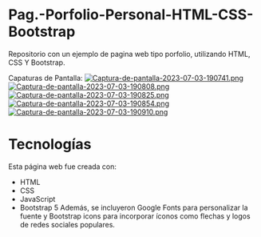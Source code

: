 # Pag.-Porfolio-Personal-HTML-CSS-Bootstrap
Repositorio con un ejemplo de pagina web tipo porfolio, utilizando HTML, CSS Y Bootstrap.

Capaturas de Pantalla:
[![Captura-de-pantalla-2023-07-03-190741.png](https://i.postimg.cc/NMcFp8Qt/Captura-de-pantalla-2023-07-03-190741.png)](https://postimg.cc/d75J0y7N)
[![Captura-de-pantalla-2023-07-03-190808.png](https://i.postimg.cc/MZtHmjNk/Captura-de-pantalla-2023-07-03-190808.png)](https://postimg.cc/hhzKShKM)
[![Captura-de-pantalla-2023-07-03-190825.png](https://i.postimg.cc/gj0YTN5C/Captura-de-pantalla-2023-07-03-190825.png)](https://postimg.cc/ygw4JX7j)
[![Captura-de-pantalla-2023-07-03-190854.png](https://i.postimg.cc/KvRG7ptL/Captura-de-pantalla-2023-07-03-190854.png)](https://postimg.cc/RNxx4RsV)
[![Captura-de-pantalla-2023-07-03-190910.png](https://i.postimg.cc/SR5ptqc9/Captura-de-pantalla-2023-07-03-190910.png)](https://postimg.cc/kRxZB01M)

# Tecnologías
Esta página web fue creada con:
* HTML
* CSS
* JavaScript
* Bootstrap 5
Además, se incluyeron Google Fonts para personalizar la fuente y Bootstrap icons para incorporar íconos como flechas y logos de redes sociales populares.
